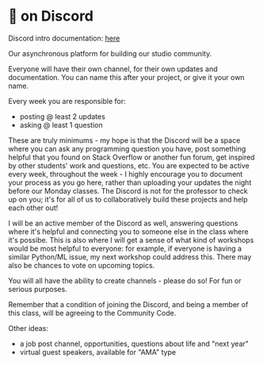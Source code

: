 # 👾 on Discord

Discord intro documentation: [here](https://support.discord.com/hc/en-us/articles/360045138571-Beginner-s-Guide-to-Discord)

Our asynchronous platform for building our studio community. 

Everyone will have their own channel, for their own updates and documentation. You can name this after your project, or give it your own name.

Every week you are responsible for:
  - posting @ least 2 updates
  - asking @ least 1 question

These are truly minimums - my hope is that the Discord will be a space where you can ask any programming question you have, post something helpful that you found on Stack Overflow or another fun forum, get inspired by other students' work and questions, etc. You are expected to be active every week, throughout the week - I highly encourage you to document your process as you go here, rather than uploading your updates the night before our Monday classes. The Discord is not for the professor to check up on you; it's for all of us to collaboratively build these projects and help each other out!

I will be an active member of the Discord as well, answering questions where it's helpful and connecting you to someone else in the class where it's possibe. This is also where I will get a sense of what kind of workshops would be most helpful to everyone: for example, if everyone is having a similar Python/ML issue, my next workshop could address this. There may also be chances to vote on upcoming topics.

You will all have the ability to create channels - please do so! For fun or serious purposes.

Remember that a condition of joining the Discord, and being a member of this class, will be agreeing to the Community Code. 

Other ideas:
  - a job post channel, opportunities, questions about life and "next year"
  - virtual guest speakers, available for "AMA" type  
